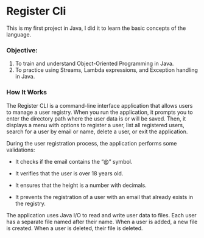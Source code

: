 # Register Cli

This is my first project in Java, I did it to learn the basic concepts of the language.

### Objective:
1. To train and understand Object-Oriented Programming in Java.
2. To practice using Streams, Lambda expressions, and Exception handling in Java.


### How It Works
The Register CLI is a command-line interface application that allows users to manage a user registry. When you run the application, 
it prompts you to enter the directory path where the user data is or will be saved. Then, it displays a menu with options to register a user, list all registered users, search for a user by email or name, delete a user, or exit the application.

During the user registration process, the application performs some validations:

- It checks if the email contains the “@” symbol.

- It verifies that the user is over 18 years old.

- It ensures that the height is a number with decimals.

- It prevents the registration of a user with an email that already exists in the registry.

The application uses Java I/O to read and write user data to files. Each user has a separate file named after their name. 
When a user is added, a new file is created. When a user is deleted, their file is deleted.



